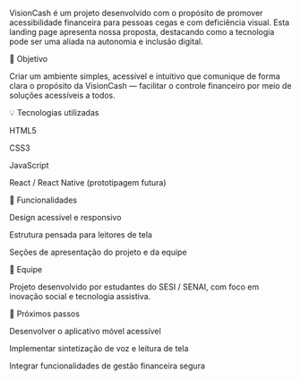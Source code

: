 VisionCash é um projeto desenvolvido com o propósito de promover acessibilidade financeira para pessoas cegas e com deficiência visual.
Esta landing page apresenta nossa proposta, destacando como a tecnologia pode ser uma aliada na autonomia e inclusão digital.

🎯 Objetivo

Criar um ambiente simples, acessível e intuitivo que comunique de forma clara o propósito da VisionCash — facilitar o controle financeiro por meio de soluções acessíveis a todos.

💡 Tecnologias utilizadas

HTML5

CSS3

JavaScript

React / React Native (prototipagem futura)

🧩 Funcionalidades

Design acessível e responsivo

Estrutura pensada para leitores de tela

Seções de apresentação do projeto e da equipe

👥 Equipe

Projeto desenvolvido por estudantes do SESI / SENAI, com foco em inovação social e tecnologia assistiva.

🚀 Próximos passos

Desenvolver o aplicativo móvel acessível

Implementar sintetização de voz e leitura de tela

Integrar funcionalidades de gestão financeira segura
